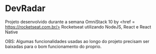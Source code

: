 # DevRadar
Projeto desenvolvido durante a semana OmniStack 10 by <href = https://rocketseat.com.br/> Rocketseat </href> utilizando NodeJS, React e React Native
<p>OBS: Algumas funcionalidades usadas ao longo do projeto precisam ser baixadas para o bom funcionamento do proprio. </p>
